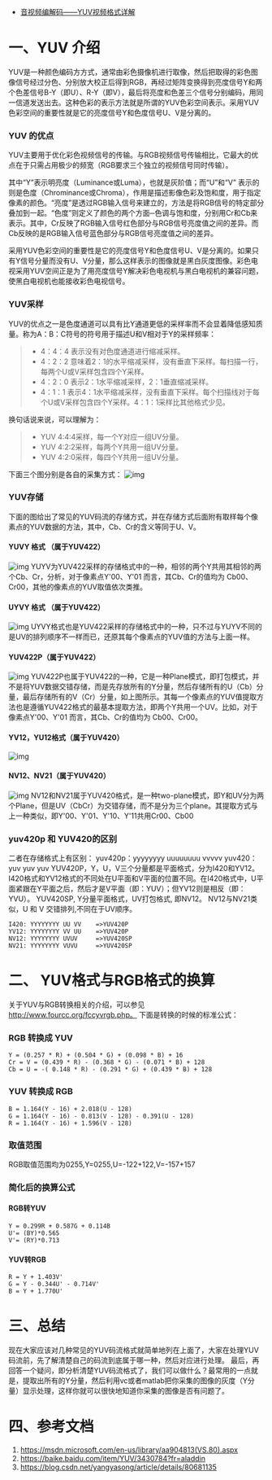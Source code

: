 - [音视频编解码——YUV视频格式详解](https://www.cnblogs.com/renhui/p/8432612.html)

# 一、YUV 介绍

YUV是一种颜色编码方方式，通常由彩色摄像机进行取像，然后把取得的彩色图像信号经过分色、分别放大校正后得到RGB，再经过矩阵变换得到亮度信号Y和两个色差信号B-Y（即U）、R-Y（即V），最后将亮度和色差三个信号分别编码，用同一信道发送出去。这种色彩的表示方法就是所谓的YUV色彩空间表示。采用YUV色彩空间的重要性就是它的亮度信号Y和色度信号U、V是分离的。

### YUV 的优点

YUV主要用于优化彩色视频信号的传输。与RGB视频信号传输相比，它最大的优点在于只需占用极少的频宽（RGB要求三个独立的视频信号同时传输）。

其中“Y”表示明亮度（Luminance或Luma），也就是灰阶值；而“U”和“V”  表示的则是色度（Chrominance或Chroma），作用是描述影像色彩及饱和度，用于指定像素的颜色。“亮度”是透过RGB输入信号来建立的，方法是将RGB信号的特定部分叠加到一起。“色度”则定义了颜色的两个方面─色调与饱和度，分别用Cr和Cb来表示。其中，Cr反映了RGB输入信号红色部分与RGB信号亮度值之间的差异。而Cb反映的是RGB输入信号蓝色部分与RGB信号亮度值之间的差异。

采用YUV色彩空间的重要性是它的亮度信号Y和色度信号U、V是分离的。如果只有Y信号分量而没有U、V分量，那么这样表示的图像就是黑白灰度图像。彩色电视采用YUV空间正是为了用亮度信号Y解决彩色电视机与黑白电视机的兼容问题，使黑白电视机也能接收彩色电视信号。

### YUV采样

YUV的优点之一是色度通道可以具有比Y通道更低的采样率而不会显着降低感知质量。称为A：B：C符号的符号用于描述U和V相对于Y的采样频率：

> - 4：4：4  表示没有对色度通道进行缩减采样。
> - 4：2：2  意味着2：1的水平缩减采样，没有垂直下采样。每扫描一行，每两个U或V采样包含四个Y采样。
> - 4：2：0  表示2：1水平缩减采样，2：1垂直缩减采样。
> - 4：1：1  表示4：1水平缩减采样，没有垂直下采样。每个扫描线对于每个U或V采样包含四个Y采样。4：1：1采样比其他格式少见。

换句话说来说，可以理解为：

> - YUV 4:4:4采样，每一个Y对应一组UV分量。
> - YUV 4:2:2采样，每两个Y共用一组UV分量。
> - YUV 4:2:0采样，每四个Y共用一组UV分量。

下面三个图分别是各自的采集方式：
 ![img](https://images2017.cnblogs.com/blog/682616/201802/682616-20180209145649029-1866891531.png)

### YUV存储

下面的图给出了常见的YUV码流的存储方式，并在存储方式后面附有取样每个像素点的YUV数据的方法，其中，Cb、Cr的含义等同于U、V。

#### YUVY 格式 （属于YUV422）

![img](https://images2017.cnblogs.com/blog/682616/201802/682616-20180209155346982-258986689.png)
 YUYV为YUV422采样的存储格式中的一种，相邻的两个Y共用其相邻的两个Cb、Cr，分析，对于像素点Y'00、Y'01 而言，其Cb、Cr的值均为 Cb00、Cr00，其他的像素点的YUV取值依次类推。

#### UYVY 格式 （属于YUV422）

![img](https://images2017.cnblogs.com/blog/682616/201802/682616-20180209155417170-837281930.png)
 UYVY格式也是YUV422采样的存储格式中的一种，只不过与YUYV不同的是UV的排列顺序不一样而已，还原其每个像素点的YUV值的方法与上面一样。

#### YUV422P（属于YUV422）

![img](https://images2017.cnblogs.com/blog/682616/201802/682616-20180209155457982-968223311.png)
 YUV422P也属于YUV422的一种，它是一种Plane模式，即打包模式，并不是将YUV数据交错存储，而是先存放所有的Y分量，然后存储所有的U（Cb）分量，最后存储所有的V（Cr）分量，如上图所示。其每一个像素点的YUV值提取方法也是遵循YUV422格式的最基本提取方法，即两个Y共用一个UV。比如，对于像素点Y'00、Y'01 而言，其Cb、Cr的值均为 Cb00、Cr00。

#### YV12，YU12格式（属于YUV420）

![img](https://images2017.cnblogs.com/blog/682616/201802/682616-20180209155537466-578129036.png)

#### NV12、NV21（属于YUV420）

![img](https://images2017.cnblogs.com/blog/682616/201802/682616-20180209155555263-1405762791.png)
 NV12和NV21属于YUV420格式，是一种two-plane模式，即Y和UV分为两个Plane，但是UV（CbCr）为交错存储，而不是分为三个plane。其提取方式与上一种类似，即Y'00、Y'01、Y'10、Y'11共用Cr00、Cb00

### yuv420p 和 YUV420的区别

二者在存储格式上有区别：
 yuv420p：yyyyyyyy uuuuuuuu vvvvv
 yuv420： yuv yuv yuv
 YUV420P，Y，U，V三个分量都是平面格式，分为I420和YV12。I420格式和YV12格式的不同处在U平面和V平面的位置不同。在I420格式中，U平面紧跟在Y平面之后，然后才是V平面（即：YUV）；但YV12则是相反（即：YVU）。
 YUV420SP, Y分量平面格式，UV打包格式, 即NV12。 NV12与NV21类似，U 和 V 交错排列,不同在于UV顺序。

```
I420: YYYYYYYY UU VV    =>YUV420P
YV12: YYYYYYYY VV UU    =>YUV420P
NV12: YYYYYYYY UVUV     =>YUV420SP
NV21: YYYYYYYY VUVU     =>YUV420SP
```

# 二、 YUV格式与RGB格式的换算

关于YUV与RGB转换相关的介绍，可以参见  http://www.fourcc.org/fccyvrgb.php。 下面是转换的时候的标准公式：

### RGB 转换成 YUV

```
Y = (0.257 * R) + (0.504 * G) + (0.098 * B) + 16
Cr = V = (0.439 * R) - (0.368 * G) - (0.071 * B) + 128
Cb = U = -( 0.148 * R) - (0.291 * G) + (0.439 * B) + 128
```

### YUV 转换成 RGB

```
B = 1.164(Y - 16) + 2.018(U - 128)
G = 1.164(Y - 16) - 0.813(V - 128) - 0.391(U - 128)
R = 1.164(Y - 16) + 1.596(V - 128)
```

### 取值范围

RGB取值范围均为0255,Y=0255,U=-122+122,V=-157+157

### 简化后的换算公式

#### RGB转YUV

```
Y = 0.299R + 0.587G + 0.114B
U'= (BY)*0.565
V'= (RY)*0.713
```

#### YUV转RGB

```
R = Y + 1.403V'
G = Y - 0.344U' - 0.714V'
B = Y + 1.770U'
```

# 三、总结

现在大家应该对几种常见的YUV码流格式就简单地列在上面了，大家在处理YUV码流前，先了解清楚自己的码流到底属于哪一种，然后对应进行处理。
 最后，再回答一个疑问，即分析清楚YUV码流格式了，我们可以做什么？最常用的一点就是，提取出所有的Y分量，然后利用vc或者matlab把你采集的图像的灰度（Y分量）显示处理，这样你就可以很快地知道你采集的图像是否有问题了。

# 四、参考文档

1. https://msdn.microsoft.com/en-us/library/aa904813(VS.80).aspx
2. https://baike.baidu.com/item/YUV/3430784?fr=aladdin
3. https://blog.csdn.net/yangyasong/article/details/80681135